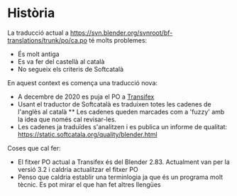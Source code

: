 
# Història

La traducció actual a https://svn.blender.org/svnroot/bf-translations/trunk/po/ca.po té molts problemes:
* És molt antiga
* Es va fer del castellà al català
* No segueix els criteris de Softcatalà

En aquest context es comença una traducció nova:
* A decembre de 2020 es puja el PO a [Transifex](https://www.transifex.com/softcatala/blender-en-catala/dashboard/)
* Usant el traductor de Softcatalà es traduixen totes les cadenes de l'anglès al català
** Les cadenes queden marcades com a 'fuzzy' amb la idea que només cal revisar-les.
* Les cadenes ja traduïdes s'analitzen i es publica un informe de qualitat: https://static.softcatala.org/quality/blender.html

Coses que cal fer:
* El fitxer PO actual a Transifex és del Blender 2.83. Actualment van per la versió 3.2 i caldria actualitzar el fitxer PO
* Penso que caldria establir una terminlogia ja que és un programa molt tècnic. Es pot mirar el que han fet altres llengües


